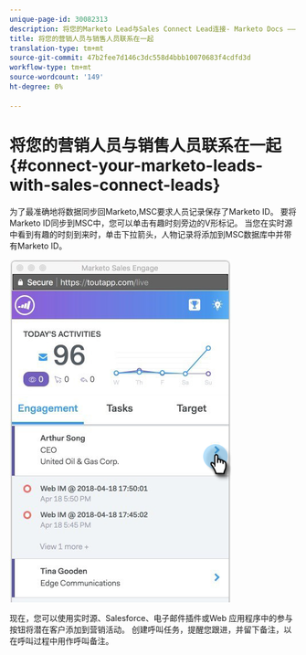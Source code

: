 ```yaml
---
unique-page-id: 30082313
description: 将您的Marketo Lead与Sales Connect Lead连接- Marketo Docs —— 产品文档
title: 将您的营销人员与销售人员联系在一起
translation-type: tm+mt
source-git-commit: 47b2fee7d146c3dc558d4bbb10070683f4cdfd3d
workflow-type: tm+mt
source-wordcount: '149'
ht-degree: 0%

---
```



# 将您的营销人员与销售人员联系在一起 {#connect-your-marketo-leads-with-sales-connect-leads}

为了最准确地将数据同步回Marketo,MSC要求人员记录保存了Marketo ID。 要将Marketo ID同步到MSC中，您可以单击有趣时刻旁边的V形标记。 当您在实时源中看到有趣的时刻到来时，单击下拉箭头，人物记录将添加到MSC数据库中并带有Marketo ID。

![](assets/engagement.png)

现在，您可以使用实时源、Salesforce、电子邮件插件或Web 应用程序中的参与按钮将潜在客户添加到营销活动。 创建呼叫任务，提醒您跟进，并留下备注，以在呼叫过程中用作呼叫备注。
